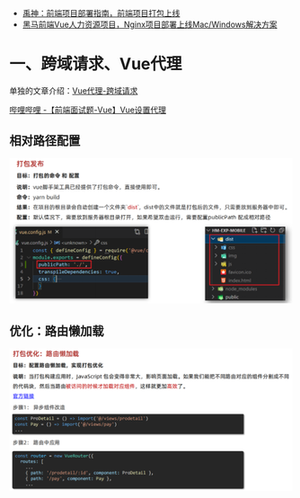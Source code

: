 

* [禹神：前端项目部署指南，前端项目打包上线](https://www.bilibili.com/video/BV19n4y1d7Gr/?spm_id_from=333.1007.tianma.1-1-1.click&vd_source=dc55c355e9f5b6174832aacfb5d8b6aa)
* [黑马前端Vue人力资源项目，Nginx项目部署上线Mac/Windows解决方案](https://www.bilibili.com/video/BV1JE421M7oe/?spm_id_from=333.337.search-card.all.click&vd_source=dc55c355e9f5b6174832aacfb5d8b6aa)





# 一、跨域请求、Vue代理

单独的文章介绍：[Vue代理-跨域请求](../Vue代理-跨域请求/Vue代理-跨域请求.md)

[哔哩哔哩 -【前端面试题-Vue】Vue设置代理](https://www.bilibili.com/video/BV1wp42197GM/?spm_id_from=333.788&vd_source=dc55c355e9f5b6174832aacfb5d8b6aa)













## 相对路径配置

![](images/001.png)



## 优化：路由懒加载

![](images/002.png)



















